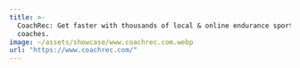 ```yaml
---
title: >-
  CoachRec: Get faster with thousands of local & online endurance sports
  coaches.
image: ~/assets/showcase/www.coachrec.com.webp
url: "https://www.coachrec.com/"
---
```

